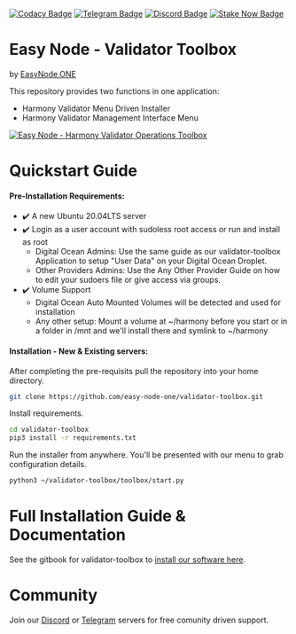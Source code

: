 [![Codacy Badge](https://api.codacy.com/project/badge/Grade/c023922143c04967bffb1a2469af938e)](https://app.codacy.com/gh/easy-node-one/validator-toolbox?utm_source=github.com&utm_medium=referral&utm_content=easy-node-one/validator-toolbox&utm_campaign=Badge_Grade_Settings)
[![Telegram Badge](https://img.shields.io/badge/chat-telegram-brightgreen?logo=telegram)](https://t.me/easynodesupport)
[![Discord Badge](https://img.shields.io/badge/chat-discord-brightgreen?logo=discord)](https://discord.gg/babnYCEZ7Q)
[![Stake Now Badge](https://img.shields.io/badge/stake-harmony-brightgreen)](https://bit.ly/easynode)


# Easy Node - Validator Toolbox
by [EasyNode.ONE](http://EasyNode.ONE "EasyNode.ONE")

This repository provides two functions in one application:
-   Harmony Validator Menu Driven Installer
-   Harmony Validator Management Interface Menu

[![Easy Node - Harmony Validator Operations Toolbox](http://img.youtube.com/vi/ydvMXFDrHwg/0.jpg)](http://www.youtube.com/watch?v=ydvMXFDrHwg "Easy Node - Harmony Validator Operations Toolbox")

# Quickstart Guide
#### Pre-Installation Requirements:
-   ✔️ A new Ubuntu 20.04LTS server
-   ✔️ Login as a user account with sudoless root access or run and install as root
	-   Digital Ocean Admins: Use the same guide as our validator-toolbox Application to setup "User Data" on your Digital Ocean Droplet.
	-   Other Providers Admins: Use the Any Other Provider Guide on how to edit your sudoers file or give access via groups.
-   ✔️ Volume Support
	-   Digital Ocean Auto Mounted Volumes will be detected and used for installation
	-   Any other setup: Mount a volume at ~/harmony before you start or in a folder in /mnt and we\'ll install there and symlink to ~/harmony

#### Installation - New & Existing servers:
After completing the pre-requisits pull the repository into your home directory.
```bash
git clone https://github.com/easy-node-one/validator-toolbox.git
```
Install requirements.
```bash
cd validator-toolbox
pip3 install -r requirements.txt
```
Run the installer from anywhere. You'll be presented with our menu to grab configuration details.
```bash
python3 ~/validator-toolbox/toolbox/start.py
```

# Full Installation Guide & Documentation
See the gitbook for validator-toolbox to [install our software here](https://validator-toolbox-guide.easynode.one/ "validator-toolbox gitbook guide").

# Community
Join our [Discord](https://discord.gg/babnYCEZ7Q "Discord") or [Telegram](https://t.me/easynodesupport "Telegram") servers for free comunity driven support.
